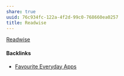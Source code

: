 ```yaml
---
share: true
uuid: 76c934fc-122a-4f2d-99c0-768660ea0257
title: Readwise
---
```

[Readwise](https://readwise.io/)

#### Backlinks

* [Favourite Everyday Apps](/444ff7c7-77b4-483c-b801-3955d2daeb0a)